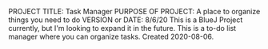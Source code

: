 PROJECT TITLE: Task Manager
PURPOSE OF PROJECT: A place to organize things you need to do
VERSION or DATE: 8/6/20
This is a BlueJ Project currently, but I'm looking to expand it in the future. This is a to-do list manager where you can organize tasks. Created 2020-08-06.
